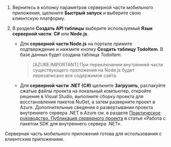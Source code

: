 
1. Вернитесь в колонку параметров серверной части мобильного приложения, щелкните **Быстрый запуск** и выберите свою клиентскую платформу. 

2. В разделе **Создать API таблицы** выберите используемый **Язык серверной части**: **C#** или **Node.js**.

	+ Для **серверной части Node.js** на портале примите подтверждение и нажмите кнопку **Создать таблицу TodoItem**. В базе данных будет создана таблица *TodoItem*.
	 
		>[AZURE.IMPORTANT] При переключении внутренней части существующего приложения на Node.js будет перезаписано все содержимое сайта.

	+ Для **серверной части .NET (C#)** щелкните **Загрузить**, распакуйте сжатые файлы проекта на локальный компьютер, откройте решение в Visual Studio, выполните сборку проекта для восстановления пакетов NuGet, а затем разверните проект в Azure. Дополнительные сведения о развертывании проекта внутреннего сервера .NET в Azure см. в разделе [Практическое руководство. Публикация серверного проекта](app-service-mobile-dotnet-backend-how-to-use-server-sdk.md#publish-server-project) в статье «Работа с пакетом SDK для внутреннего сервера .NET».
	 
Серверная часть мобильного приложения готова для использования с клиентским приложением.

<!---HONumber=AcomDC_0211_2016-->